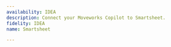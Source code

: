 ```yaml
---
availability: IDEA
description: Connect your Moveworks Copilot to Smartsheet.
fidelity: IDEA
name: Smartsheet

---
```


